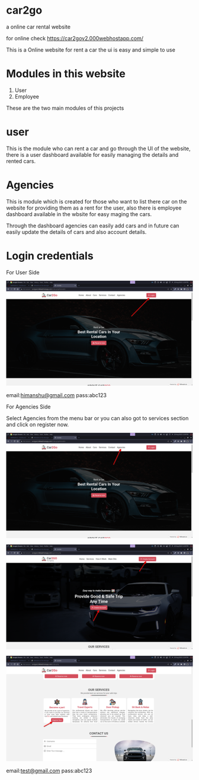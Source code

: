 # car2go
a online car rental website

for online check 
https://car2gov2.000webhostapp.com/

This is a Online website for rent a car the ui is easy and simple to use

# Modules in this website

1. User
2. Employee

These are the two main modules of this projects

# user 

This is the module who can rent a car and go through the UI of the website, there is a user dashboard available for easily managing the details and rented cars.

# Agencies

This is module which is created for those who want to list there car on the website for providing them as a rent for the user, also there is employee dashboard available in the wbsite for easy maging the cars.

Through the dashboard agencies can easily add cars and in future can easily update the details of cars and also account details.

# Login credentials

For User Side

![User login](https://github.com/HimanshuSharma-prog/car2go/blob/master/assets/images/screen1.png)

email:himanshu@gmail.com
pass:abc123

For Agencies Side

Select Agencies from the menu bar or you can also got to services section and click on register now.

![agency login](https://github.com/HimanshuSharma-prog/car2go/blob/master/assets/images/screen2.png)

![agency login](https://github.com/HimanshuSharma-prog/car2go/blob/master/assets/images/screen3.png)

![agency login](https://github.com/HimanshuSharma-prog/car2go/blob/master/assets/images/screen4.png)




email:test@gmail.com
pass:abc123





